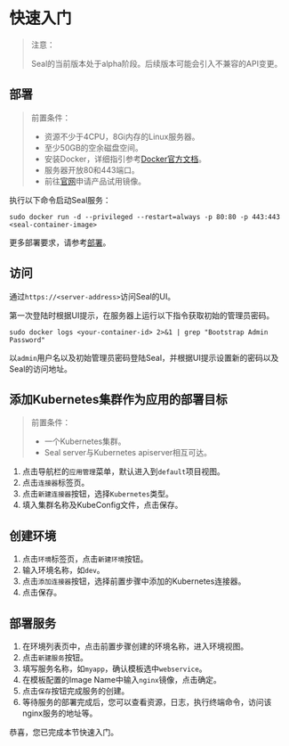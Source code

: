# 快速入门

> 注意：
>
> Seal的当前版本处于alpha阶段。后续版本可能会引入不兼容的API变更。

## 部署

> 前置条件：
> - 资源不少于4CPU，8Gi内存的Linux服务器。
> - 至少50GB的空余磁盘空间。
> - 安装Docker，详细指引参考[Docker官方文档](https://docs.docker.com/)。
> - 服务器开放80和443端口。
> - 前往[官网](https://seal.io/trial.html)申请产品试用镜像。

执行以下命令启动Seal服务：

```shell
sudo docker run -d --privileged --restart=always -p 80:80 -p 443:443 <seal-container-image>
```

更多部署要求，请参考[部署](/deploy/standalone)。


## 访问

通过`https://<server-address>`访问Seal的UI。

第一次登陆时根据UI提示，在服务器上运行以下指令获取初始的管理员密码。
```shell
sudo docker logs <your-container-id> 2>&1 | grep "Bootstrap Admin Password"
```

以`admin`用户名以及初始管理员密码登陆Seal，并根据UI提示设置新的密码以及Seal的访问地址。

## 添加Kubernetes集群作为应用的部署目标

> 前置条件：
> - 一个Kubernetes集群。
> - Seal server与Kubernetes apiserver相互可达。

1. 点击导航栏的`应用管理`菜单，默认进入到`default`项目视图。
2. 点击`连接器`标签页。
3. 点击`新建连接器`按钮，选择`Kubernetes`类型。
4. 填入集群名称及KubeConfig文件，点击保存。

## 创建环境
1. 点击`环境`标签页，点击`新建环境`按钮。
2. 输入环境名称，如`dev`。
3. 点击`添加连接器`按钮，选择前置步骤中添加的Kubernetes连接器。
4. 点击保存。

## 部署服务

1. 在环境列表页中，点击前置步骤创建的环境名称，进入环境视图。
2. 点击`新建服务`按钮。
3. 填写服务名称，如`myapp`，确认模板选中`webservice`。
4. 在模板配置的Image Name中输入`nginx`镜像，点击确定。
5. 点击`保存`按钮完成服务的创建。
6. 等待服务的部署完成后，您可以查看资源，日志，执行终端命令，访问该nginx服务的地址等。

恭喜，您已完成本节快速入门。

